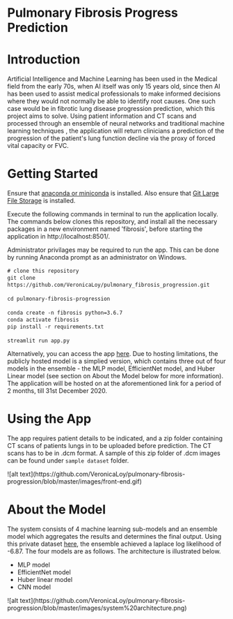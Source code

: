 # Pulmonary Fibrosis Progress Prediction

# Introduction

Artificial Intelligence and Machine Learning has been used in the Medical field from the early 70s, when AI itself was only 15 years old, since then AI has been used to assist medical professionals to make informed decisions where they would not normally be able to identify root causes. One such case would be in fibrotic lung disease progression prediction, which this project aims to solve. Using patient information and CT scans and processed through an ensemble of neural networks and traditional machine learning techniques , the application will return clinicians a prediction of the progression of the patient's lung function decline via the proxy of forced vital capacity or FVC.


# Getting Started 


Ensure that [anaconda or miniconda](https://docs.conda.io/en/latest/miniconda.html) is installed. Also ensure that [Git Large File Storage](https://git-lfs.github.com/) is installed.

Execute the following commands in terminal to run the application locally. The commands below clones this repository, and install all the necessary packages in a new environment named 'fibrosis', before starting the application in http://localhost:8501/.

Administrator privilages may be required to run the app. This can be done by running Anaconda prompt as an administrator on Windows.

```
# clone this repository
git clone https://github.com/VeronicaLoy/pulmonary_fibrosis_progression.git

cd pulmonary-fibrosis-progression

conda create -n fibrosis python=3.6.7
conda activate fibrosis
pip install -r requirements.txt

streamlit run app.py
```

Alternatively, you can access the app [here](http://54.186.100.151:8501/). Due to hosting limitations, the publicly hosted model is a simplied version, which contains three out of four models in the ensemble - the MLP model, EfficientNet model, and Huber Linear model (see section on About the Model below for more information). The application will be hosted on at the aforementioned link for a period of 2 months, till 31st December 2020.


# Using the App

The app requires patient details to be indicated, and a zip folder containing CT scans of patients lungs in to be uploaded before prediction. The CT scans has to be in .dcm format. A sample of this zip folder of .dcm images can be found under `sample dataset` folder.

<div align=”center”>![alt text](https://github.com/VeronicaLoy/pulmonary-fibrosis-progression/blob/master/images/front-end.gif)<div>

# About the Model

The system consists of 4 machine learning sub-models and an ensemble model which aggregates the results and determines the final output. Using this private dataset [here](https://www.kaggle.com/c/osic-pulmonary-fibrosis-progression/data), the ensemble achieved a laplace log likelihood of -6.87. The four models are as follows. The architecture is illustrated below.

- MLP model
- EfficientNet model
- Huber linear model
- CNN model

<div align=”center”>![alt text](https://github.com/VeronicaLoy/pulmonary-fibrosis-progression/blob/master/images/system%20architecture.png)<div>
